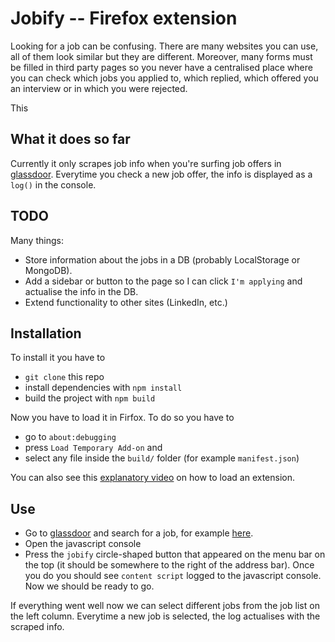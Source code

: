 Jobify -- Firefox extension
===========================

Looking for a job can be confusing.
There are many websites you can use, all of them look similar but they are different.
Moreover, many forms must be filled in third party pages so you never have a centralised place where you can check which jobs you applied to, which replied, which offered you an interview or in which you were rejected.

This

What it does so far
-------------------

Currently it only scrapes job info when you're surfing job offers in [glassdoor](https://www.glassdoor.com/index.htm).
Everytime you check a new job offer, the info is displayed as a `log()` in the console.

TODO
----

Many things:

+ Store information about the jobs in a DB (probably LocalStorage or MongoDB).
+ Add a sidebar or button to the page so I can click `I'm applying` and actualise the info in the DB.
+ Extend functionality to other sites (LinkedIn, etc.)

Installation
------------

To install it you have to

+ `git clone` this repo
+ install dependencies with `npm install`
+ build the project with `npm build`

Now you have to load it in Firfox.
To do so you have to

+ go to `about:debugging`
+ press `Load Temporary Add-on` and
+ select any file inside the `build/` folder (for example `manifest.json`)

You can also see this [explanatory video](https://www.youtube.com/watch?v=cer9EUKegG4) on how to load an extension.

Use
---

+ Go to [glassdoor](https://www.glassdoor.com/index.htm) and search for a job, for example [here](https://www.glassdoor.com/Job/jobs.htm?sc.keyword=&locT=C&locId=2664239&locKeyword=Madrid&srs=RECENT_SEARCHES).
+ Open the javascript console
+ Press the `jobify` circle-shaped button that appeared on the menu bar on the top (it should be somewhere to the right of the address bar). Once you do you should see `content script` logged to the javascript console. Now we should be ready to go.

If everything went well now we can select different jobs from the job list on the left column.
Everytime a new job is selected, the log actualises with the scraped info.
